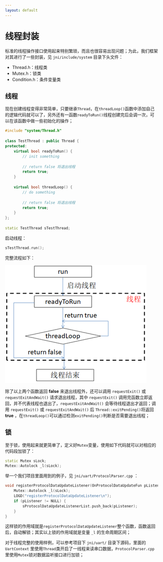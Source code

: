 ```yaml
---
layout: default
---
```

# 线程封装
标准的线程操作接口使用起来特别繁琐，而且也很容易出现问题；为此，我们框架对其进行了一些封装，见 `jni/include/system` 目录下头文件：
* Thread.h：线程类
* Mutex.h：锁类
* Condition.h：条件变量类

## 线程
现在创建线程变得非常简单，只要继承`Thread`，在`threadLoop()`函数中添加自己的逻辑代码就可以了，另外还有一函数`readyToRun()`线程创建完后会调一次，可以在该函数中做一些初始化的操作；

```c++
#include "system/Thread.h"

class TestThread : public Thread {
protected:
	virtual bool readyToRun() {
		// init something
		
		// return false 将退出线程
		return true;
	}
	
	virtual bool threadLoop() {
		// do something
		
		// return false 将退出线程
		return true;
	}
};

static TestThread sTestThread;
```
启动线程：
```C++
sTestThread.run();
```
完整流程如下：

![](images/threadloop.png)

除了以上两个函数返回 **false** 来退出线程外，还可以调用 `requestExit()` 或 `requestExitAndWait()` 请求退出线程，其中 `requestExit()` 调用完函数立即返回，并不代表线程也退出了，`requestExitAndWait()` 会等待线程退出才返回；调用 `requestExit()` 或 `requestExitAndWait()` 后 `Thread::exitPending()`将返回 **true** ，在`threadLoop()`可以通过检测`exitPending()`判断是否需要退出线程；

## 锁
至于锁，使用起来就更简单了，定义好`Mutex`变量，使用如下代码就可以对相应的代码段加锁了：
```C++
static Mutex sLock;
Mutex::Autolock _l(sLock);
```
举一个我们项目里面用到的例子，见 `jni/uart/ProtocolParser.cpp` ：
```C++
void registerProtocolDataUpdateListener(OnProtocolDataUpdateFun pListener) {
	Mutex::Autolock _l(sLock);
	LOGD("registerProtocolDataUpdateListener\n");
	if (pListener != NULL) {
		sProtocolDataUpdateListenerList.push_back(pListener);
	}
}
```
这样锁的作用域就是`registerProtocolDataUpdateListener`整个函数，函数返回后，自动解锁；其实以上锁的作用域就是变量 `_l` 的生命周期区间；<br/>

对于线程完整的使用样例，可以参考项目下 `jni/uart/` 目录下源码，里面的 `UartContext` 里使用`Thread`类开启了一线程来读串口数据，`ProtocolParser.cpp` 里使用`Mutex`锁对数据监听接口进行加锁；